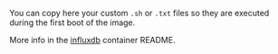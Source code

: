 You can copy here your custom `.sh` or `.txt` files so they are executed during the first boot of the image.

More info in the [influxdb](https://github.com/bitnami/containers/tree/main/bitnami/influxdb#initializing-a-new-instance) container README.
